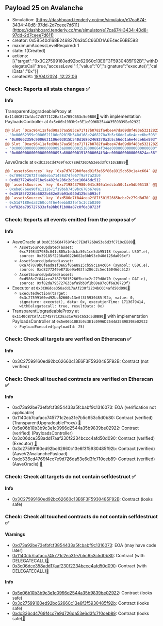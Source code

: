 ## Payload 25 on Avalanche

- Simulation: [https://dashboard.tenderly.co/me/simulator/e17ca674-3434-40d8-97dd-2d7ceee7d611](https://dashboard.tenderly.co/me/simulator/e17ca674-3434-40d8-97dd-2d7ceee7d611)
- creator: 0x5B540d168E2468270a3b5C66DD1A6E4ecE6BE593
- maximumAccessLevelRequired: 1
- state: 1(Created)
- actions: [{"target":"0x3C27599160ed92bc62660c13E6F3F5930485F92B","withDelegateCall":true,"accessLevel":1,"value":"0","signature":"execute()","callData":"0x"}]
- createdAt: [18/04/2024, 12:22:06](https://snowscan.xyz/tx/0xc4825c94ab85b69a9880c50795b074562079f237f3d0f6d1ac8daf34a8aaa9c9)

### Check: Reports all state changes :white_check_mark:

#### Info


TransparentUpgradeableProxy at `0x1140CB7CAfAcC745771C2Ea31e7B5C653c5d0B80`[:ghost:](https://github.com/bgd-labs/aave-address-book "GovernanceV3Avalanche.PAYLOADS_CONTROLLER") with implementation PayloadsController at `0x5e06b10B3b9c3E1c0996D2544A35B9839Be02922`
```diff
@@ Slot `0xac96411afed98a37aa585ce71717b0782fa4bee47da09d8f483e532128238611` @@
- "0x00662359c9006621106e02015b540d168e2468270a3b5c66dd1a6e4ece6be593"
+ "0x00662359c9006621106e03015b540d168e2468270a3b5c66dd1a6e4ece6be593"
@@ Slot `0xac96411afed98a37aa585ce71717b0782fa4bee47da09d8f483e532128238612` @@
- "0x000000000000000000093a80000001518000664f34ee00000000000000000000"
+ "0x000000000000000000093a80000001518000664f34ee0000000000006624ac36"
```

AaveOracle at `0xdC336Cd4769f4cC7E9d726DA53e6d3fC710cEB89`[:ghost:](https://github.com/bgd-labs/aave-address-book "AaveV2Avalanche.ORACLE")
```diff
@@ `assetsSources` key `0xa7d7079b0fead91f3e65f86e8915cb59c1a4c664` @@
- 0xf096872672f44d6eba71458d74fe67f9a77a23b9
+ 0xd8277249e871be9a402fa286c2c5ec16046dc512
@@ `assetsSources` key `0xc7198437980c041c805a1edcba50c1ce5db95118` @@
- 0xebe676ee90fe1112671f19b6b7459bc678b67e8a
+ 0x39185f2236a6022b682e8bb93c040d125da093cf
@@ `assetsSources` key `0xd586e7f844cea2f87f50152665bcbc2c279d8d70` @@
- 0x51d7180eda2260cc4f6e4eebb82fef5c3c2b8300
+ 0xf82da795727633afa9bb0f1b08a87c0f6a38723f
```


### Check: Reports all events emitted from the proposal :white_check_mark:

#### Info

- AaveOracle at `0xdC336Cd4769f4cC7E9d726DA53e6d3fC710cEB89`[:ghost:](https://github.com/bgd-labs/aave-address-book "AaveV2Avalanche.ORACLE")
  - `AssetSourceUpdated(asset: 0xc7198437980c041c805a1edcba50c1ce5db95118 (symbol: USDT.e), source: 0x39185f2236a6022b682e8bb93c040d125da093cf)`
  - `AssetSourceUpdated(asset: 0xa7d7079b0fead91f3e65f86e8915cb59c1a4c664 (symbol: USDC.e), source: 0xd8277249e871be9a402fa286c2c5ec16046dc512)`
  - `AssetSourceUpdated(asset: 0xd586e7f844cea2f87f50152665bcbc2c279d8d70 (symbol: DAI.e), source: 0xf82da795727633afa9bb0f1b08a87c0f6a38723f)`
- Executor at `0x3C06dce358add17aAf230f2234bCCC4afd50d090`[:ghost:](https://github.com/bgd-labs/aave-address-book "AaveV2Avalanche.POOL_ADMIN, AaveV3Avalanche.ACL_ADMIN, GovernanceV3Avalanche.EXECUTOR_LVL_1")
  - `ExecutedAction(target: 0x3c27599160ed92bc62660c13e6f3f5930485f92b, value: 0, signature: execute(), data: 0x, executionTime: 1713679414, withDelegatecall: true, resultData: 0x)`
- TransparentUpgradeableProxy at `0x1140CB7CAfAcC745771C2Ea31e7B5C653c5d0B80`[:ghost:](https://github.com/bgd-labs/aave-address-book "GovernanceV3Avalanche.PAYLOADS_CONTROLLER") with implementation PayloadsController at `0x5e06b10B3b9c3E1c0996D2544A35B9839Be02922`
  - `PayloadExecuted(payloadId: 25)`

### Check: Check all targets are verified on Etherscan :white_check_mark:

#### Info

- 0x3C27599160ed92bc62660c13E6F3F5930485F92B: Contract (not verified) 

### Check: Check all touched contracts are verified on Etherscan :white_check_mark:

#### Info

- 0xd73a92be73efbfcf3854433a5fcbabf9c1316073: EOA (verification not applicable)
- 0x1140cb7cafacc745771c2ea31e7b5c653c5d0b80: Contract (verified) (TransparentUpgradeableProxy) [:ghost:](https://github.com/bgd-labs/aave-address-book "GovernanceV3Avalanche.PAYLOADS_CONTROLLER")
- 0x5e06b10b3b9c3e1c0996d2544a35b9839be02922: Contract (verified) (PayloadsController) 
- 0x3c06dce358add17aaf230f2234bccc4afd50d090: Contract (verified) (Executor) [:ghost:](https://github.com/bgd-labs/aave-address-book "AaveV2Avalanche.POOL_ADMIN, AaveV3Avalanche.ACL_ADMIN, GovernanceV3Avalanche.EXECUTOR_LVL_1")
- 0x3c27599160ed92bc62660c13e6f3f5930485f92b: Contract (verified) (AaveV2AvalanchePayload) 
- 0xdc336cd4769f4cc7e9d726da53e6d3fc710ceb89: Contract (verified) (AaveOracle) [:ghost:](https://github.com/bgd-labs/aave-address-book "AaveV2Avalanche.ORACLE")

### Check: Check all targets do not contain selfdestruct :white_check_mark:

#### Info

- [0x3C27599160ed92bc62660c13E6F3F5930485F92B](https://snowscan.xyz/address/0x3C27599160ed92bc62660c13E6F3F5930485F92B): Contract (looks safe)

### Check: Check all touched contracts do not contain selfdestruct :white_check_mark:

#### Warnings

- [0xd73a92be73efbfcf3854433a5fcbabf9c1316073](https://snowscan.xyz/address/0xd73a92be73efbfcf3854433a5fcbabf9c1316073): EOA (may have code later)
- [0x1140cb7cafacc745771c2ea31e7b5c653c5d0b80](https://snowscan.xyz/address/0x1140cb7cafacc745771c2ea31e7b5c653c5d0b80): Contract (with DELEGATECALL)[:ghost:](https://github.com/bgd-labs/aave-address-book "GovernanceV3Avalanche.PAYLOADS_CONTROLLER")
- [0x3c06dce358add17aaf230f2234bccc4afd50d090](https://snowscan.xyz/address/0x3c06dce358add17aaf230f2234bccc4afd50d090): Contract (with DELEGATECALL)[:ghost:](https://github.com/bgd-labs/aave-address-book "AaveV2Avalanche.POOL_ADMIN, AaveV3Avalanche.ACL_ADMIN, GovernanceV3Avalanche.EXECUTOR_LVL_1")

#### Info

- [0x5e06b10b3b9c3e1c0996d2544a35b9839be02922](https://snowscan.xyz/address/0x5e06b10b3b9c3e1c0996d2544a35b9839be02922): Contract (looks safe)
- [0x3c27599160ed92bc62660c13e6f3f5930485f92b](https://snowscan.xyz/address/0x3c27599160ed92bc62660c13e6f3f5930485f92b): Contract (looks safe)
- [0xdc336cd4769f4cc7e9d726da53e6d3fc710ceb89](https://snowscan.xyz/address/0xdc336cd4769f4cc7e9d726da53e6d3fc710ceb89): Contract (looks safe)[:ghost:](https://github.com/bgd-labs/aave-address-book "AaveV2Avalanche.ORACLE")

